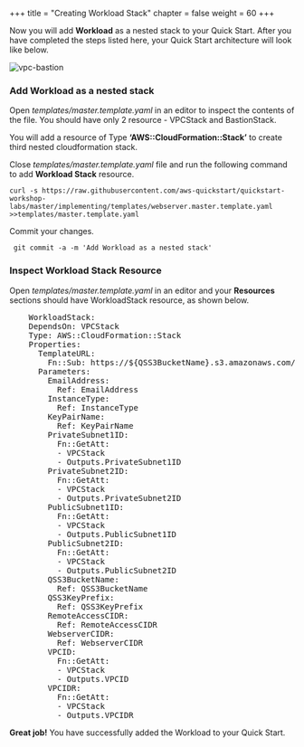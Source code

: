 +++
title = "Creating Workload Stack"
chapter = false
weight = 60
+++

Now you will add **Workload** as a nested stack to your Quick Start. After you have completed the steps listed here, your Quick Start architecture will look like below.

![vpc-bastion](/images/architecture.png)

### Add Workload as a nested stack

Open _templates/master.template.yaml_ in an editor to inspect the contents of the file. You should have only 2 resource - VPCStack and BastionStack.

You will add a resource of Type **‘AWS::CloudFormation::Stack’** to create third nested cloudformation stack.

Close _templates/master.template.yaml_ file and run the following command to add **Workload Stack** resource.

```
curl -s https://raw.githubusercontent.com/aws-quickstart/quickstart-workshop-labs/master/implementing/templates/webserver.master.template.yaml >>templates/master.template.yaml
```

Commit your changes.

` git commit -a -m 'Add Workload as a nested stack'`

### Inspect Workload Stack Resource

Open _templates/master.template.yaml_ in an editor and your **Resources** sections should have WorkloadStack resource, as shown below.

<pre>
	WorkloadStack:
    DependsOn: VPCStack
    Type: AWS::CloudFormation::Stack
    Properties:
      TemplateURL:
        Fn::Sub: https://${QSS3BucketName}.s3.amazonaws.com/${QSS3KeyPrefix}templates/workload.template.yaml
      Parameters:
        EmailAddress:
          Ref: EmailAddress
        InstanceType:
          Ref: InstanceType
        KeyPairName:
          Ref: KeyPairName
        PrivateSubnet1ID:
          Fn::GetAtt:
          - VPCStack
          - Outputs.PrivateSubnet1ID
        PrivateSubnet2ID:
          Fn::GetAtt:
          - VPCStack
          - Outputs.PrivateSubnet2ID
        PublicSubnet1ID:
          Fn::GetAtt:
          - VPCStack
          - Outputs.PublicSubnet1ID
        PublicSubnet2ID:
          Fn::GetAtt:
          - VPCStack
          - Outputs.PublicSubnet2ID
        QSS3BucketName:
          Ref: QSS3BucketName
        QSS3KeyPrefix:
          Ref: QSS3KeyPrefix
        RemoteAccessCIDR:
          Ref: RemoteAccessCIDR
        WebserverCIDR:
          Ref: WebserverCIDR
        VPCID:
          Fn::GetAtt:
          - VPCStack
          - Outputs.VPCID
        VPCIDR:
          Fn::GetAtt:
          - VPCStack
          - Outputs.VPCIDR
</pre>

**Great job!** You have successfully added the Workload to your Quick Start.